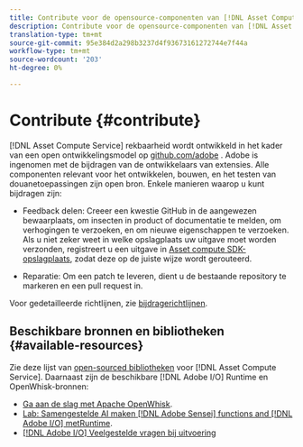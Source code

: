 ```yaml
---
title: Contribute voor de opensource-componenten van [!DNL Asset Compute Service]
description: Contribute voor de opensource-componenten van [!DNL Asset Compute Service].
translation-type: tm+mt
source-git-commit: 95e384d2a298b3237d4f93673161272744e7f44a
workflow-type: tm+mt
source-wordcount: '203'
ht-degree: 0%

---
```



# Contribute {#contribute}

[!DNL Asset Compute Service] rekbaarheid wordt ontwikkeld in het kader van een open ontwikkelingsmodel op  [github.com/adobe](https://github.com/adobe) . Adobe is ingenomen met de bijdragen van de ontwikkelaars van extensies. Alle componenten relevant voor het ontwikkelen, bouwen, en het testen van douanetoepassingen zijn open bron. Enkele manieren waarop u kunt bijdragen zijn:

* Feedback delen: Creeer een kwestie GitHub in de aangewezen bewaarplaats, om insecten in product of documentatie te melden, om verhogingen te verzoeken, en om nieuwe eigenschappen te verzoeken. Als u niet zeker weet in welke opslagplaats uw uitgave moet worden verzonden, registreert u een uitgave in [Asset compute SDK-opslagplaats](https://github.com/adobe/asset-compute-sdk), zodat deze op de juiste wijze wordt gerouteerd.

* Reparatie: Om een patch te leveren, dient u de bestaande repository te markeren en een pull request in.

Voor gedetailleerde richtlijnen, zie [bijdragerichtlijnen](https://github.com/adobe/asset-compute-sdk/blob/master/.github/CONTRIBUTING.md).

## Beschikbare bronnen en bibliotheken {#available-resources}

Zie deze lijst van [open-sourced bibliotheken](https://github.com/adobe/asset-compute-sdk#available-resources-and-libraries) voor [!DNL Asset Compute Service]. Daarnaast zijn de beschikbare [!DNL Adobe I/O] Runtime en OpenWhisk-bronnen:

* [Ga aan de slag met Apache OpenWhisk](https://github.com/apache/incubator-openwhisk/tree/master/docs#getting-started-with-openwhisk).
* [Lab: Samengestelde AI maken  [!DNL Adobe Sensei] functions and [!DNL Adobe I/O] metRuntime](https://opensource.adobe.com/adobe-sensei-ai-functions/index.html).
* [[!DNL Adobe I/O] Veelgestelde vragen bij uitvoering](https://www.adobe.io/apis/experienceplatform/runtime/docs.html#!adobedocs/adobeio-runtime/master/resources/faq.md)

<!-- **TBD** for post-release:
* Link to Firefly open-source components.
* Issues in `aio` can be reported in Firefly repos.
* Issues in asset-compute-sdk or devtool goes into the relevant repos from Nui.
-->
